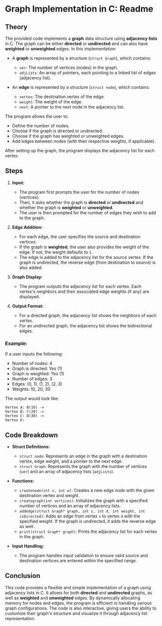 # Graph Implementation in C: Readme
## Theory
The provided code implements a **graph** data structure using **adjacency lists** in C. The graph can be either **directed** or **undirected** and can also have **weighted** or **unweighted** edges. In this implementation:

- A **graph** is represented by a structure (`struct Graph`), which contains:
  - `ver`: The number of vertices (nodes) in the graph.
  - `adjLists`: An array of pointers, each pointing to a linked list of edges (adjacency list).

- An **edge** is represented by a structure (`struct node`), which contains:
  - `vertex`: The destination vertex of the edge.
  - `weight`: The weight of the edge.
  - `next`: A pointer to the next node in the adjacency list.

The program allows the user to:
- Define the number of nodes.
- Choose if the graph is directed or undirected.
- Choose if the graph has weighted or unweighted edges.
- Add edges between nodes (with their respective weights, if applicable).

After setting up the graph, the program displays the adjacency list for each vertex.

## Steps

1. **Input:**
   - The program first prompts the user for the number of nodes (vertices).
   - Then, it asks whether the graph is **directed** or **undirected** and whether the graph is **weighted** or **unweighted**.
   - The user is then prompted for the number of edges they wish to add to the graph.

2. **Edge Addition:**
   - For each edge, the user specifies the source and destination vertices.
   - If the graph is **weighted**, the user also provides the weight of the edge. If not, the weight defaults to `1`.
   - The edge is added to the adjacency list for the source vertex. If the graph is undirected, the reverse edge (from destination to source) is also added.

3. **Graph Display:**
   - The program outputs the adjacency list for each vertex. Each vertex's neighbors and their associated edge weights (if any) are displayed.

4. **Output Format:**
   - For a directed graph, the adjacency list shows the neighbors of each vertex.
   - For an undirected graph, the adjacency list shows the bidirectional edges.

### Example:

If a user inputs the following:
- Number of nodes: 4
- Graph is directed: Yes (1)
- Graph is weighted: Yes (1)
- Number of edges: 3
- Edges: (0, 1), (1, 2), (2, 3)
- Weights: 10, 20, 30

The output would look like:

```
Vertex A: B(10) -> 
Vertex B: C(20) -> 
Vertex C: D(30) -> 
Vertex D: 
```

## Code Breakdown

- **Struct Definitions:**
  - `struct node`: Represents an edge in the graph with a destination vertex, edge weight, and a pointer to the next edge.
  - `struct Graph`: Represents the graph with the number of vertices (`ver`) and an array of adjacency lists (`adjLists`).

- **Functions:**
  - `createnode(int v, int w)`: Creates a new edge node with the given destination vertex and weight.
  - `creategraph(int vertices)`: Initializes the graph with a specified number of vertices and an array of adjacency lists.
  - `addedge(struct Graph* graph, int s, int d, int weight, int isDirected)`: Adds an edge from vertex `s` to vertex `d` with the specified weight. If the graph is undirected, it adds the reverse edge as well.
  - `print(struct Graph* graph)`: Prints the adjacency list for each vertex in the graph.

- **Input Handling:**
  - The program handles input validation to ensure valid source and destination vertices are entered within the specified range.

## Conclusion

This code provides a flexible and simple implementation of a graph using adjacency lists in C. It allows for both **directed** and **undirected** graphs, as well as **weighted** and **unweighted** edges. By dynamically allocating memory for nodes and edges, the program is efficient in handling various graph configurations. The code is also interactive, giving users the ability to customize their graph's structure and visualize it through adjacency list representation.
